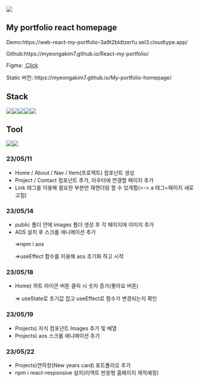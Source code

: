 <img src="https://capsule-render.vercel.app/api?type=waving&height=260&section=header&text=Myeong%20A%20homepage&fontSize=50&animation=fadeIn&fontColor=fff&color=gradient&customColorList=0,2,2,2,2,3" />
<h2>My portfolio react homepage</h2>

<p>Demo:https://web-react-my-portfolio-3a9t2bldtzerfu.sel3.cloudtype.app/<p>
<p>Github:https://myeongakim7.github.io/React-my-portfolio/</p>
<p>Figma: <a href="https://www.figma.com/file/dQzmJWTLAJNzlVqLcpMi0s/%EA%B0%9C%EC%9D%B8-%ED%99%88%ED%8E%98%EC%9D%B4%EC%A7%80-%EC%8B%9C%EC%95%88?node-id=0%3A1&t=YdMhhoaTGx498YdA-1" >&nbsp;Click</a> </p>
<p>Static 버전: https://myeongakim7.github.io/My-portfolio-homepage/ </p>
<h2>Stack</h2>
<div style="display:flex">
<img src="https://img.shields.io/badge/react-61DAFB?style=for-the-badge&logo=react&logoColor=black">
<img src="https://img.shields.io/badge/html-E34F26?style=for-the-badge&logo=html5&logoColor=white">
<img src="https://img.shields.io/badge/css-1572B6?style=for-the-badge&logo=css3&logoColor=white">
<img src="https://img.shields.io/badge/javascript-F7DF1E?style=for-the-badge&logo=javascript&logoColor=black">
<img src="https://img.shields.io/badge/jquery-0769AD?style=for-the-badge&logo=jquery&logoColor=white">
</div>
<h2>Tool</h2>
<div style="display:flex">
<img src="https://img.shields.io/badge/figma-F24E1E?style=for-the-badge&logo=figma&logoColor=white">
<img src="https://img.shields.io/badge/github-181717?style=for-the-badge&logo=github&logoColor=white">
</div>

<h3>23/05/11</h3>
<ul>
  <li>Home / About / Nav / Item(프로젝트) 컴포넌트 생성</li>
  <li>Project / Contact 컴포넌트 추가, 라우터에 연결할 페이지 추가</li>
  <li>Link 태그를 이용해 필요한 부분만 재랜더링 할 수 있게함(<-> a 태그=페이지 새로고침)</li>
</ul>
<h3>23/05/14</h3>
<ul>
  <li>public 폴더 안에 images 폴더 생성 후 각 페이지에 이미지 추가 </li>
  <li>AOS 설치 후 스크롤 애니메이션 추가</li>
  <p>=>npm i aos</p>
  <p>=>useEffect 함수를 이용해 aos 초기화 하고 시작</p>
</ul>
<h3>23/05/18</h3>
<ul>
  <li>Home) 하트 아이콘 버튼 클릭 시 숫자 증가(좋아요 버튼) </li>
  <p>=> useState로 초기값 잡고 useEffect로 함수가 변경되는지 확인</p>
</ul>
<h3>23/05/19</h3>
<ul>
  <li>Projects) 자식 컴포넌트 Images 추가 및 배열 </li>
  <li>Projects) aos 스크롤 애니메이션 추가</li>
</ul>
<h3>23/05/22</h3>
<ul>
  <li>Projects)연하장(New years card) 포트폴리오 추가</li>
  <li>npm i react-responsive 설치(리액트 반응형 홈페이지 제작예정)</li>
</ul>

